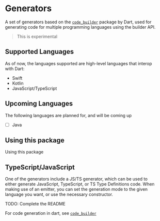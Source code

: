 
# Generators
A set of generators based on the [`code_builder`](https://pub.dev/packages/code_builder) package by Dart, used for generating code for multiple programming languages using the builder API.

> This is experimental 

## Supported Languages
As of now, the languages supported are high-level languages that interop with Dart:
- Swift
- Kotlin
- JavaScript/TypeScript

## Upcoming Languages
The following languages are planned for, and will be coming up
- [ ] Java

## Using this package
Using this package

## TypeScript/JavaScript
One of the generators include a JS/TS generator, which can be used to either generate JavaScript, TypeScript, or TS Type Definitions code. When making use of an emitter, you can set the generation mode to the given language you want, or use the necessary constructor.

TODO: Complete the README

For code generation in dart, see [`code_builder`](https://pub.dev/packages/code_builder)
